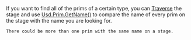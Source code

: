 If you want to find all of the prims of a certain type, you can [Traverse](https://openusd.org/release/api/class_usd_stage.html#adba675b55f41cc1b305bed414fc4f178) the stage and use [Usd.Prim.GetName()](https://openusd.org/release/api/class_usd_object.html#ae57e12beedf10c423e11c5b889343f6d) to compare the name of every prim on the stage with the name you are looking for.

```{note}
There could be more than one prim with the same name on a stage.
```

